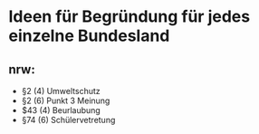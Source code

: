 # Ideen für Begründung für jedes einzelne Bundesland

## nrw:

- §2 (4)            Umweltschutz
- §2 (6) Punkt 3    Meinung
- $43 (4)           Beurlaubung
- §74 (6)           Schülervetretung

